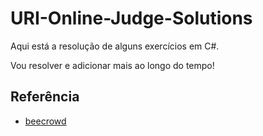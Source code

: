 # URI-Online-Judge-Solutions
Aqui está a resolução de alguns exercícios em C#.

Vou resolver e adicionar mais ao longo do tempo!

## Referência

 - [beecrowd](https://www.beecrowd.com.br/judge/en/login)
